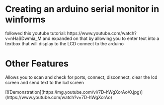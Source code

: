 <h1>Creating an arduino serial monitor in winforms</h1>
<p>followed this youtube tutorial: https://www.youtube.com/watch?v=nHaSDwmia_M and expanded on that by allowing you to enter text into a textbox that will display to the LCD connect to the arduino</p>

<h1>Other Features</h1>
<p>Allows you to scan and check for ports, connect, disconnect, clear the lcd screen and send text to the lcd screen</p>
[![Demonstration](https:/img.youtube.com/vi/7D-hWgXorAo/0.jpg)](https://www.youtube.com/watch?v=7D-hWgXorAo)
